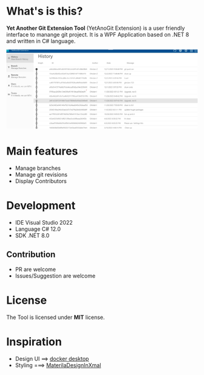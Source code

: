 # What's is this?
**Yet Another Git Extension Tool** (YetAnoGit Extension) is a user friendly interface to manange git project. It is a WPF Application based on .NET 8 and written in C# language.

<img src="./assets/Imgs/Mainpage.jpg" alt="The Main page YetAnoGit " style="height: auto; width: auto;"/>

# Main features
- Manage branches
- Manage git revisions
- Display Contributors

# Development
- IDE Visual Studio 2022
- Language C# 12.0
- SDK .NET 8.0 
## Contribution
- PR are welcome
- Issues/Suggestion are welcome
# License
The Tool is licensed under **MIT** license.

# Inspiration
- Design UI ==> [docker desktop](https://github.com/CSharpDesignPro/WPF---MVVM-Based-Modern-Dashboard)
- Styling ===> [MaterilaDesignInXmal](https://github.com/MaterialDesignInXAML/MaterialDesignInXamlToolkit/tree/master)